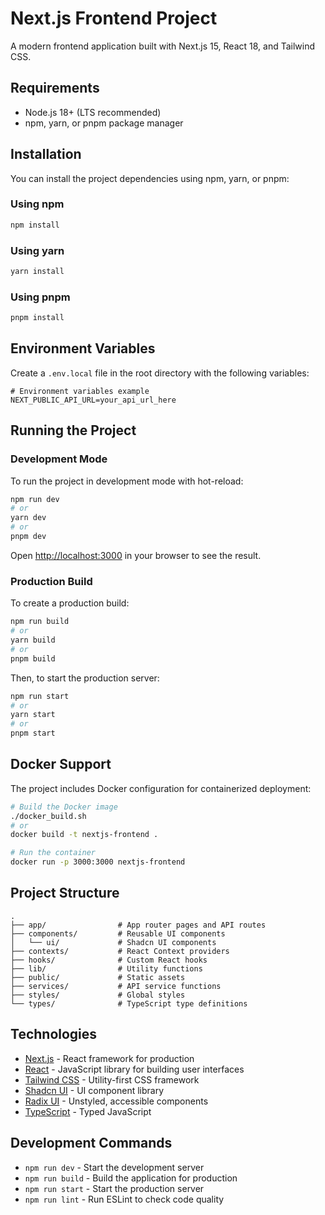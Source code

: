 # Next.js Frontend Project

A modern frontend application built with Next.js 15, React 18, and Tailwind CSS.

## Requirements

- Node.js 18+ (LTS recommended)
- npm, yarn, or pnpm package manager

## Installation

You can install the project dependencies using npm, yarn, or pnpm:

### Using npm

```bash
npm install
```

### Using yarn

```bash
yarn install
```

### Using pnpm

```bash
pnpm install
```

## Environment Variables

Create a `.env.local` file in the root directory with the following variables:

```env
# Environment variables example
NEXT_PUBLIC_API_URL=your_api_url_here
```

## Running the Project

### Development Mode

To run the project in development mode with hot-reload:

```bash
npm run dev
# or
yarn dev
# or
pnpm dev
```

Open [http://localhost:3000](http://localhost:3000) in your browser to see the result.

### Production Build

To create a production build:

```bash
npm run build
# or
yarn build
# or
pnpm build
```

Then, to start the production server:

```bash
npm run start
# or
yarn start
# or
pnpm start
```

## Docker Support

The project includes Docker configuration for containerized deployment:

```bash
# Build the Docker image
./docker_build.sh
# or
docker build -t nextjs-frontend .

# Run the container
docker run -p 3000:3000 nextjs-frontend
```

## Project Structure

```
.
├── app/                # App router pages and API routes
├── components/         # Reusable UI components
│   └── ui/             # Shadcn UI components
├── contexts/           # React Context providers
├── hooks/              # Custom React hooks
├── lib/                # Utility functions
├── public/             # Static assets
├── services/           # API service functions
├── styles/             # Global styles
└── types/              # TypeScript type definitions
```

## Technologies

- [Next.js](https://nextjs.org/) - React framework for production
- [React](https://reactjs.org/) - JavaScript library for building user interfaces
- [Tailwind CSS](https://tailwindcss.com/) - Utility-first CSS framework
- [Shadcn UI](https://ui.shadcn.com/) - UI component library
- [Radix UI](https://www.radix-ui.com/) - Unstyled, accessible components
- [TypeScript](https://www.typescriptlang.org/) - Typed JavaScript

## Development Commands

- `npm run dev` - Start the development server
- `npm run build` - Build the application for production
- `npm run start` - Start the production server
- `npm run lint` - Run ESLint to check code quality 
